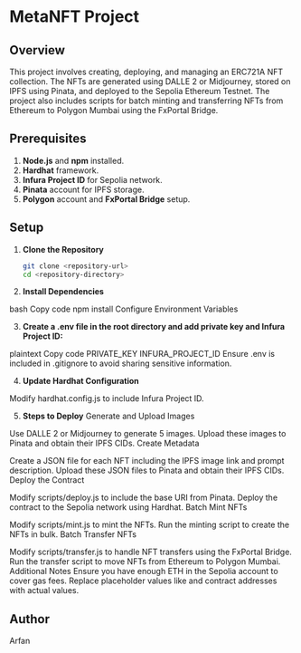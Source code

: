 # MetaNFT Project

## Overview

This project involves creating, deploying, and managing an ERC721A NFT collection. The NFTs are generated using DALLE 2 or Midjourney, stored on IPFS using Pinata, and deployed to the Sepolia Ethereum Testnet. The project also includes scripts for batch minting and transferring NFTs from Ethereum to Polygon Mumbai using the FxPortal Bridge.

## Prerequisites

1. **Node.js** and **npm** installed.
2. **Hardhat** framework.
3. **Infura Project ID** for Sepolia network.
4. **Pinata** account for IPFS storage.
5. **Polygon** account and **FxPortal Bridge** setup.

## Setup

1. **Clone the Repository**

   ```bash
   git clone <repository-url>
   cd <repository-directory>
2. **Install Dependencies**

bash
Copy code
npm install
Configure Environment Variables

3. **Create a .env file in the root directory and add private key and Infura Project ID:**

plaintext
Copy code
PRIVATE_KEY
INFURA_PROJECT_ID
Ensure .env is included in .gitignore to avoid sharing sensitive information.

4. **Update Hardhat Configuration**

Modify hardhat.config.js to include Infura Project ID.

5. **Steps to Deploy**
Generate and Upload Images

Use DALLE 2 or Midjourney to generate 5 images.
Upload these images to Pinata and obtain their IPFS CIDs.
Create Metadata

Create a JSON file for each NFT including the IPFS image link and prompt description.
Upload these JSON files to Pinata and obtain their IPFS CIDs.
Deploy the Contract

Modify scripts/deploy.js to include the base URI from Pinata.
Deploy the contract to the Sepolia network using Hardhat.
Batch Mint NFTs

Modify scripts/mint.js to mint the NFTs.
Run the minting script to create the NFTs in bulk.
Batch Transfer NFTs

Modify scripts/transfer.js to handle NFT transfers using the FxPortal Bridge.
Run the transfer script to move NFTs from Ethereum to Polygon Mumbai.
Additional Notes
Ensure you have enough ETH in the Sepolia account to cover gas fees.
Replace placeholder values like <BaseCID> and contract addresses with actual values.
## Author
Arfan
